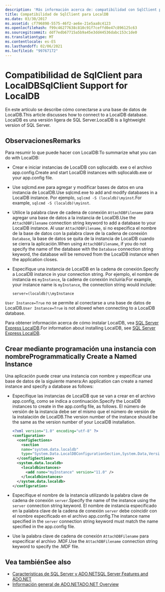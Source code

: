 ```yaml
---
description: 'Más información acerca de: compatibilidad con SqlClient para LocalDB'
title: Compatibilidad de SqlClient para LocalDB
ms.date: 03/30/2017
ms.assetid: cf796898-5575-46f2-ae6e-21e5aa8c4123
ms.openlocfilehash: f99c46277638c810c91f7ceffd0e47c896125c63
ms.sourcegitcommit: ddf7edb67715a5b9a45e3dd44536dabc153c1de0
ms.translationtype: MT
ms.contentlocale: es-ES
ms.lasthandoff: 02/06/2021
ms.locfileid: "99767172"
---
```

# <a name="sqlclient-support-for-localdb"></a><span data-ttu-id="46654-103">Compatibilidad de SqlClient para LocalDB</span><span class="sxs-lookup"><span data-stu-id="46654-103">SqlClient Support for LocalDB</span></span>

<span data-ttu-id="46654-104">En este artículo se describe cómo conectarse a una base de datos de LocalDB.</span><span class="sxs-lookup"><span data-stu-id="46654-104">This article discusses how to connect to a LocalDB database.</span></span> <span data-ttu-id="46654-105">LocalDB es una versión ligera de SQL Server.</span><span class="sxs-lookup"><span data-stu-id="46654-105">LocalDB is a lightweight version of SQL Server.</span></span>
  
## <a name="remarks"></a><span data-ttu-id="46654-106">Observaciones</span><span class="sxs-lookup"><span data-stu-id="46654-106">Remarks</span></span>
  
 <span data-ttu-id="46654-107">Para resumir lo que puede hacer con LocalDB:</span><span class="sxs-lookup"><span data-stu-id="46654-107">To summarize what you can do with LocalDB:</span></span>  
  
- <span data-ttu-id="46654-108">Crear e iniciar instancias de LocalDB con sqllocaldb. exe o el archivo app.config.</span><span class="sxs-lookup"><span data-stu-id="46654-108">Create and start LocalDB instances with sqllocaldb.exe or your app.config file.</span></span>  
  
- <span data-ttu-id="46654-109">Use sqlcmd.exe para agregar y modificar bases de datos en una instancia de LocalDB.</span><span class="sxs-lookup"><span data-stu-id="46654-109">Use sqlcmd.exe to add and modify databases in a LocalDB instance.</span></span> <span data-ttu-id="46654-110">Por ejemplo, `sqlcmd -S (localdb)\myinst`.</span><span class="sxs-lookup"><span data-stu-id="46654-110">For example, `sqlcmd -S (localdb)\myinst`.</span></span>  
  
- <span data-ttu-id="46654-111">Utilice la palabra clave de cadena de conexión `AttachDBFilename` para agregar una base de datos a la instancia de LocalDB.</span><span class="sxs-lookup"><span data-stu-id="46654-111">Use the `AttachDBFilename` connection string keyword to add a database to your LocalDB instance.</span></span> <span data-ttu-id="46654-112">Al usar `AttachDBFilename`, si no especifica el nombre de la base de datos con la palabra clave de la cadena de conexión `Database`, la base de datos se quita de la instancia de LocalDB cuando se cierra la aplicación.</span><span class="sxs-lookup"><span data-stu-id="46654-112">When using `AttachDBFilename`, if you do not specify the name of the database with the `Database` connection string keyword, the database will be removed from the LocalDB instance when the application closes.</span></span>  
  
- <span data-ttu-id="46654-113">Especifique una instancia de LocalDB en la cadena de conexión.</span><span class="sxs-lookup"><span data-stu-id="46654-113">Specify a LocalDB instance in your connection string.</span></span> <span data-ttu-id="46654-114">Por ejemplo, el nombre de instancia es `myInstance`, la cadena de conexión incluiría:</span><span class="sxs-lookup"><span data-stu-id="46654-114">For example, your instance name is `myInstance`, the connection string would include:</span></span>  
  
    `server=(localdb)\\myInstance`  
  
 <span data-ttu-id="46654-115">`User Instance=True` no se permite al conectarse a una base de datos de LocalDB.</span><span class="sxs-lookup"><span data-stu-id="46654-115">`User Instance=True` is not allowed when connecting to a LocalDB database.</span></span>  
  
<span data-ttu-id="46654-116">Para obtener información acerca de cómo instalar LocalDB, vea [SQL Server Express LocalDB](/sql/database-engine/configure-windows/sql-server-express-localdb).</span><span class="sxs-lookup"><span data-stu-id="46654-116">For information about installing LocalDB, see [SQL Server Express LocalDB](/sql/database-engine/configure-windows/sql-server-express-localdb).</span></span>
  
## <a name="programmatically-create-a-named-instance"></a><span data-ttu-id="46654-117">Crear mediante programación una instancia con nombre</span><span class="sxs-lookup"><span data-stu-id="46654-117">Programmatically Create a Named Instance</span></span>  

 <span data-ttu-id="46654-118">Una aplicación puede crear una instancia con nombre y especificar una base de datos de la siguiente manera:</span><span class="sxs-lookup"><span data-stu-id="46654-118">An application can create a named instance and specify a database as follows:</span></span>  
  
- <span data-ttu-id="46654-119">Especifique las instancias de LocalDB que se van a crear en el archivo app.config, como se indica a continuación.</span><span class="sxs-lookup"><span data-stu-id="46654-119">Specify the LocalDB instances to create in the app.config file, as follows.</span></span>  <span data-ttu-id="46654-120">El número de versión de la instancia debe ser el mismo que el número de versión de la instalación de LocalDB.</span><span class="sxs-lookup"><span data-stu-id="46654-120">The version number of the instance should be the same as the version number of your LocalDB installation.</span></span>  
  
    ```xml  
    <?xml version="1.0" encoding="utf-8" ?>  
    <configuration>  
      <configSections>  
        <section  
        name="system.data.localdb"  
        type="System.Data.LocalDBConfigurationSection,System.Data,Version=4.0.0.0,Culture=neutral,PublicKeyToken=b77a5c561934e089"/>  
      </configSections>  
      <system.data.localdb>  
        <localdbinstances>  
          <add name="myInstance" version="11.0" />  
        </localdbinstances>  
      </system.data.localdb>  
    </configuration>  
    ```  
  
- <span data-ttu-id="46654-121">Especifique el nombre de la instancia utilizando la palabra clave de cadena de conexión `server`.</span><span class="sxs-lookup"><span data-stu-id="46654-121">Specify the name of the instance using the `server` connection string keyword.</span></span>  <span data-ttu-id="46654-122">El nombre de instancia especificado en la palabra clave de la cadena de conexión `server` debe coincidir con el nombre especificado en el archivo app.config.</span><span class="sxs-lookup"><span data-stu-id="46654-122">The instance name specified in the `server` connection string keyword must match the name specified in the app.config file.</span></span>  
  
- <span data-ttu-id="46654-123">Use la palabra clave de cadena de conexión `AttachDBFilename` para especificar el archivo .MDF.</span><span class="sxs-lookup"><span data-stu-id="46654-123">Use the `AttachDBFilename` connection string keyword to specify the .MDF file.</span></span>  
  
## <a name="see-also"></a><span data-ttu-id="46654-124">Vea también</span><span class="sxs-lookup"><span data-stu-id="46654-124">See also</span></span>

- [<span data-ttu-id="46654-125">Características de SQL Server y ADO.NET</span><span class="sxs-lookup"><span data-stu-id="46654-125">SQL Server Features and ADO.NET</span></span>](sql-server-features-and-adonet.md)
- [<span data-ttu-id="46654-126">Información general de ADO.NET</span><span class="sxs-lookup"><span data-stu-id="46654-126">ADO.NET Overview</span></span>](../ado-net-overview.md)
